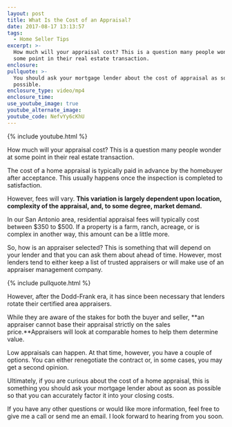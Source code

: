 ```yaml
---
layout: post
title: What Is the Cost of an Appraisal?
date: 2017-08-17 13:13:57
tags:
  - Home Seller Tips
excerpt: >-
  How much will your appraisal cost? This is a question many people wonder at
  some point in their real estate transaction.
enclosure:
pullquote: >-
  You should ask your mortgage lender about the cost of appraisal as soon as
  possible.
enclosure_type: video/mp4
enclosure_time:
use_youtube_image: true
youtube_alternate_image:
youtube_code: NefvYy6cKhU
---
```



{% include youtube.html %}

How much will your appraisal cost? This is a question many people wonder at some point in their real estate transaction.

The cost of a home appraisal is typically paid in advance by the homebuyer after acceptance. This usually happens once the inspection is completed to satisfaction.

However, fees will vary. **This variation is largely dependent upon location, complexity of the appraisal, and, to some degree, market demand.**

In our San Antonio area, residential appraisal fees will typically cost between $350 to $500. If a property is a farm, ranch, acreage, or is complex in another way, this amount can be a little more.

So, how is an appraiser selected? This is something that will depend on your lender and that you can ask them about ahead of time. However, most lenders tend to either keep a list of trusted appraisers or will make use of an appraiser management company.

{% include pullquote.html %}

However, after the Dodd-Frank era, it has since been necessary that lenders rotate their certified area appraisers.

While they are aware of the stakes for both the buyer and seller, **an appraiser cannot base their appraisal strictly on the sales price.**Appraisers will look at comparable homes to help them determine value.

Low appraisals can happen. At that time, however, you have a couple of options. You can either renegotiate the contract or, in some cases, you may get a second opinion.

Ultimately, if you are curious about the cost of a home appraisal, this is something you should ask your mortgage lender about as soon as possible so that you can accurately factor it into your closing costs.

If you have any other questions or would like more information, feel free to give me a call or send me an email. I look forward to hearing from you soon.